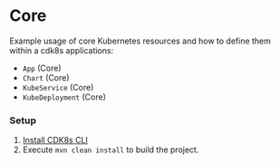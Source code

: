 # Core

Example usage of core Kubernetes resources and how to define them within a cdk8s applications:

- `App` (Core)
- `Chart` (Core)
- `KubeService` (Core)
- `KubeDeployment` (Core)

### Setup
1. [Install CDK8s CLI](https://cdk8s.io/docs/latest/getting-started/#install-the-cli)
2. Execute ```mvn clean install``` to build the project.